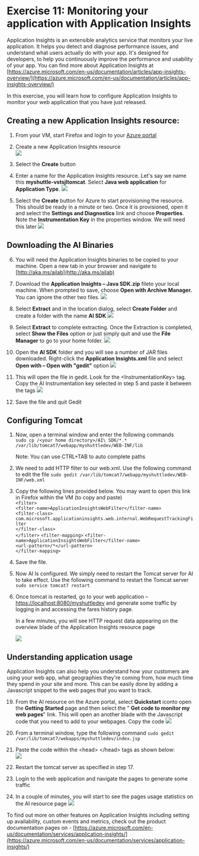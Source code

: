 
# Exercise 11: Monitoring your application with Application Insights

Application Insights is an extensible analytics service that monitors your live application. It helps you detect and diagnose performance issues, and understand what users actually do with your app. It&#39;s designed for developers, to help you continuously improve the performance and usability of your app. You can find more about Application Insights at [https://azure.microsoft.com/en-us/documentation/articles/app-insights-overview/](https://azure.microsoft.com/en-us/documentation/articles/app-insights-overview/)

In this exercise, you will learn how to configure Application Insights to monitor your web application that you have just released.

## Creating a new Application Insights resource:

1. From your VM, start Firefox and login to your [Azure portal](https://portal.azure.com/)

2. Create a new Application Insights  resource  
![](https://github.com/hsachinraj/vsts-javavmlabs/blob/master/HoLs/images/AIonAzurePortal.png?raw=true)
 
3. Select the **Create** button

4. Enter a name for the Application Insights resource. Let&#39;s say we name this **myshuttle-vstsjltomcat**. Select **Java web application** for **Application Type**.
![](https://github.com/hsachinraj/vsts-javavmlabs/blob/master/HoLs/images/AI-2.png?raw=true)
5. Select the **Create** button for Azure to start provisioning the resource. This should be ready in a minute or two. Once it is provisioned, open it and select the **Settings and Diagnostics** link and choose **Properties**. Note the **Instrumentation Key** in the properties window. We will need this later
![](https://github.com/hsachinraj/vsts-javavmlabs/blob/master/HoLs/images/AI-3.png?raw=true)


## Downloading the AI Binaries
6. You will need the Application Insights binaries to be copied to your machine. Open a new tab in your browser and navigate to   [http://aka.ms/ailab](http://aka.ms/ailab)

7. Download the **Application Insights – Java SDK.zip** fileto your local machine. When prompted to save, choose **Open with Archive Manager.** You can ignore the other two files.
![](https://github.com/hsachinraj/vsts-javavmlabs/blob/master/HoLs/images/AI-4.png?raw=true)

8. Select **Extract** and in the location dialog, select **Create Folder**  and create a folder with the name **AI SDK**
![](https://github.com/hsachinraj/vsts-javavmlabs/blob/master/HoLs/images/AI-5.png?raw=true)

9. Select **Extract** to complete extracting. Once the Extraction is completed, select **Show the Files** option or just simply quit and use the **File Manager** to go to your home folder.
![](https://github.com/hsachinraj/vsts-javavmlabs/blob/master/HoLs/images/AI-6.png?raw=true)

10. Open the **AI SDK** folder and you will see a number of JAR files downloaded. Right-click the **Application Insights.xml** file and select **Open with – Open with &quot;gedit&quot;** option
![](https://github.com/hsachinraj/vsts-javavmlabs/blob/master/HoLs/images/AI-7.png?raw=true)

11. This will open the file in gedit. Look for the &lt;InstrumentationKey&gt; tag. Copy the AI Instrumentation key selected in step 5 and paste it between the tags
![](https://github.com/hsachinraj/vsts-javavmlabs/blob/master/HoLs/images/AI-8.png?raw=true)

12. Save the file and quit Gedit

## Configuring Tomcat

1. Now, open a terminal window and enter the following commands  
`sudo cp /<your home directory>/AI\ SDK/*.* /var/lib/tomcat7/webapp/myshuttledev/WEB-INF/lib`  

    Note: You can use CTRL+TAB to auto complete paths
    
2. We need to add HTTP filter to our web.xml. Use the following command to edit the file
    `sudo gedit /var/lib/tomcat7/webapp/myshuttledev/WEB-INF/web.xml`  

15. Copy the following lines provided below. You may want to open this link in Firefox within the VM (to copy and paste)  
    `<filter>`    
     `<filter-name>ApplicationInsightsWebFilter</filter-name>`    
        `<filter-class>`  
            `com.microsoft.applicationinsights.web.internal.WebRequestTrackingFilter`  
    `</filter-class>`  
    `</filter>`
`<filter-mapping>`
   `<filter-name>ApplicationInsightsWebFilter</filter-name>`    
   `<url-pattern>/*</url-pattern>`  
`</filter-mapping>`  

16. Save the file.
17. Now AI Is configured. We simply need to restart the Tomcat server for AI to take effect. Use the following command to restart the Tomcat server  
    `sudo service tomcat7 restart`

18. Once tomcat is restarted, go to your web application – [https://localhost:8080/myshuttledev](https://localhost:8080/myshuttledev) and generate some traffic by logging in and accessing the fares history page.

    In a few minutes, you will see HTTP request data appearing on the overview blade of the Application Insights resource page  
    
    ![](https://github.com/hsachinraj/vsts-javavmlabs/blob/master/HoLs/images/AI-9.png?raw=true)

## **Understanding application usage**

Application Insights can also help you understand how your customers are using your web app, what geographies they&#39;re coming from, how much time they spend in your site and more. This can be easily done by adding a Javascript snippet to the web pages that you want to track.

19. From the AI resource on the Azure portal, select **Quickstart** iconto open the **Getting Started** page and then select the &quot; **Get code to monitor my web pages**&quot; link. This will open an another blade with the Javascript code that you need to add to your webpages. Copy the code
![](https://github.com/hsachinraj/vsts-javavmlabs/blob/master/HoLs/images/AI-10.png?raw=true)
 
20. From a terminal window, type the following command
`sudo gedit /var/lib/tomcat7/webapps/myshuttledev/index.jsp`

21. Paste the code within the &lt;head&gt; &lt;/head&gt; tags as shown below:  
![](https://github.com/hsachinraj/vsts-javavmlabs/blob/master/HoLs/images/AI-11.png?raw=true)

3. Restart the tomcat server as specified in step 17.
4. Login to the web application and navigate the pages to generate some traffic
5. In a couple of minutes, you will start to see the pages usage statistics on the AI resource page
![](https://github.com/hsachinraj/vsts-javavmlabs/blob/master/HoLs/images/AI-12.png?raw=true)

To find out more on other features on Application Insights including setting up availability, custom events and metrics, check out the product documentation pages on - [https://azure.microsoft.com/en-us/documentation/services/application-insights/](https://azure.microsoft.com/en-us/documentation/services/application-insights/)
